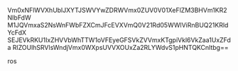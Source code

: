 Vm0xNFlWVXhUblJXYTJSWVYwZDRWVmx0ZUV0V01XeFlZM3BHVm1KR2NIbFdW
M1JQVmxaS2NsWnFWbFZXCmJFcEVXVmQ0V21Rd05WWlViRnBUQ21KRldYcFdX
SEJEVkRKU1IxZHVVbWhTTW1oVFEyeGFSVkZVVmxKTgpiVkl6VkZaa1UxZFda
RlZOUlhSRVlsWndjVmx0WXpsUVVXOUxZa2RLYWdvS1pHNTQKCnltbg==

ros